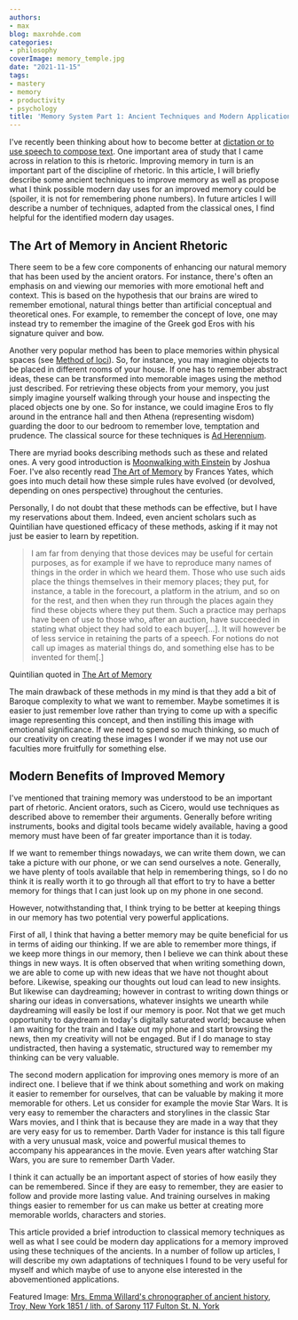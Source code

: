 ```yaml
---
authors:
- max
blog: maxrohde.com
categories:
- philosophy
coverImage: memory_temple.jpg
date: "2021-11-15"
tags:
- mastery
- memory
- productivity
- psychology
title: 'Memory System Part 1: Ancient Techniques and Modern Applications'
---
```


I've recently been thinking about how to become better at [dictation or to use speech to compose text](https://spearoflight.wordpress.com/2021/11/13/advantages-of-using-voice-dictation/). One important area of study that I came across in relation to this is rhetoric. Improving memory in turn is an important part of the discipline of rhetoric. In this article, I will briefly describe some ancient techniques to improve memory as well as propose what I think possible modern day uses for an improved memory could be (spoiler, it is not for remembering phone numbers). In future articles I will describe a number of techniques, adapted from the classical ones, I find helpful for the identified modern day usages.

## The Art of Memory in Ancient Rhetoric

There seem to be a few core components of enhancing our natural memory that has been used by the ancient orators. For instance, there's often an emphasis on and viewing our memories with more emotional heft and context. This is based on the hypothesis that our brains are wired to remember emotional, natural things better than artificial conceptual and theoretical ones. For example, to remember the concept of love, one may instead try to remember the imagine of the Greek god Eros with his signature quiver and bow.

Another very popular method has been to place memories within physical spaces (see [Method of loci](https://en.wikipedia.org/wiki/Method_of_loci)). So, for instance, you may imagine objects to be placed in different rooms of your house. If one has to remember abstract ideas, these can be transformed into memorable images using the method just described. For retrieving these objects from your memory, you just simply imagine yourself walking through your house and inspecting the placed objects one by one. So for instance, we could imagine Eros to fly around in the entrance hall and then Athena (representing wisdom) guarding the door to our bedroom to remember love, temptation and prudence. The classical source for these techniques is [Ad Herennium](https://en.wikipedia.org/wiki/Rhetorica_ad_Herennium).

There are myriad books describing methods such as these and related ones. A very good introduction is [Moonwalking with Einstein](https://www.goodreads.com/book/show/6346975-moonwalking-with-einstein) by Joshua Foer. I've also recently read [The Art of Memory](https://www.goodreads.com/book/show/245831.The_Art_of_Memory) by Frances Yates, which goes into much detail how these simple rules have evolved (or devolved, depending on ones perspective) throughout the centuries.

Personally, I do not doubt that these methods can be effective, but I have my reservations about them. Indeed, even ancient scholars such as Quintilian have questioned efficacy of these methods, asking if it may not just be easier to learn by repetition.

> I am far from denying that those devices may be useful for certain purposes, as for example if we have to reproduce many names of things in the order in which we heard them. Those who use such aids place the things themselves in their memory places; they put, for instance, a table in the forecourt, a platform in the atrium, and so on for the rest, and then when they run through the places again they find these objects where they put them. Such a practice may perhaps have been of use to those who, after an auction, have succeeded in stating what object they had sold to each buyer\[...\]. It will however be of less service in retaining the parts of a speech. For notions do not call up images as material things do, and something else has to be invented for them\[.\]

Quintilian quoted in [The Art of Memory](https://www.goodreads.com/book/show/245831.The_Art_of_Memory)

The main drawback of these methods in my mind is that they add a bit of Baroque complexity to what we want to remember. Maybe sometimes it is easier to just remember love rather than trying to come up with a specific image representing this concept, and then instilling this image with emotional significance. If we need to spend so much thinking, so much of our creativity on creating these images I wonder if we may not use our faculties more fruitfully for something else.

## Modern Benefits of Improved Memory

I've mentioned that training memory was understood to be an important part of rhetoric. Ancient orators, such as Cicero, would use techniques as described above to remember their arguments. Generally before writing instruments, books and digital tools became widely available, having a good memory must have been of far greater importance than it is today.

If we want to remember things nowadays, we can write them down, we can take a picture with our phone, or we can send ourselves a note. Generally, we have plenty of tools available that help in remembering things, so I do no think it is really worth it to go through all that effort to try to have a better memory for things that I can just look up on my phone in one second.

However, notwithstanding that, I think trying to be better at keeping things in our memory has two potential very powerful applications.

First of all, I think that having a better memory may be quite beneficial for us in terms of aiding our thinking. If we are able to remember more things, if we keep more things in our memory, then I believe we can think about these things in new ways. It is often observed that when writing something down, we are able to come up with new ideas that we have not thought about before. Likewise, speaking our thoughts out loud can lead to new insights. But likewise can daydreaming; however in contrast to writing down things or sharing our ideas in conversations, whatever insights we unearth while daydreaming will easily be lost if our memory is poor. Not that we get much opportunity to daydream in today's digitally saturated world; because when I am waiting for the train and I take out my phone and start browsing the news, then my creativity will not be engaged. But if I do manage to stay undistracted, then having a systematic, structured way to remember my thinking can be very valuable.

The second modern application for improving ones memory is more of an indirect one. I believe that if we think about something and work on making it easier to remember for ourselves, that can be valuable by making it more memorable for others. Let us consider for example the movie Star Wars. It is very easy to remember the characters and storylines in the classic Star Wars movies, and I think that is because they are made in a way that they are very easy for us to remember. Darth Vader for instance is this tall figure with a very unusual mask, voice and powerful musical themes to accompany his appearances in the movie. Even years after watching Star Wars, you are sure to remember Darth Vader.

I think it can actually be an important aspect of stories of how easily they can be remembered. Since if they are easy to remember, they are easier to follow and provide more lasting value. And training ourselves in making things easier to remember for us can make us better at creating more memorable worlds, characters and stories.

This article provided a brief introduction to classical memory techniques as well as what I see could be modern day applications for a memory improved using these techniques of the ancients. In a number of follow up articles, I will describe my own adaptations of techniques I found to be very useful for myself and which maybe of use to anyone else interested in the abovementioned applications.

Featured Image: [Mrs. Emma Willard's chronographer of ancient history, Troy, New York 1851 / lith. of Sarony 117 Fulton St. N. York](https://www.loc.gov/resource/ppmsca.09327/)
